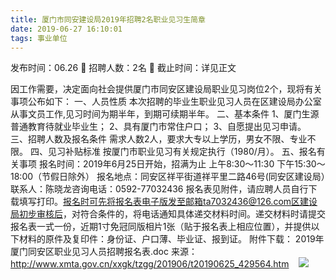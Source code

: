 ```yaml
---
title: 厦门市同安建设局2019年招聘2名职业见习生简章
date: 2019-06-27 16:10:01
tags: 事业单位
---
```

发布时间：06.26   🌟   招聘人数：2名   🌈   截止时间：详见正文
<!-- more -->
因工作需要，决定面向社会提供厦门市同安区建设局职业见习岗位2个，现将有关事项公布如下：
一、人员性质
本次招聘的毕业生职业见习人员在区建设局办公室从事文员工作,见习时间为期半年，到期可续期半年。
二、基本条件
1、厦门生源普通教育待就业毕业生；
2、具有厦门市常住户口；
3、自愿提出见习申请。
三、招聘人数及报名条件
需求人数2人，要求大专以上学历，男女不限、专业不限。
四、见习补贴标准
按厦门市职业见习有关规定执行（1980/月）。
五、报名有关事项
报名时间：2019年6月25日开始，招满为止
上午8:30～11:30
下午15:30～18:00（节假日除外）
报名地点：同安区祥平街道祥平里二路46号(同安区建设局）联系人：陈晓龙咨询电话：0592-77032436
报名表见附件，请应聘人员自行下载填写打印。报名时可先将报名表电子版发至邮箱ta7032436@126.com区建设局初步审核后，对符合条件的，将电话通知具体递交材料时间。递交材料时请提交报名表一式一份，近期1寸免冠同版相片1张（贴于报名表上相应位置），并提供以下材料的原件及复印件：身份证、户口薄、毕业证、报到证。
附件下载：
2019年厦门同安区职业见习人员招聘报名表.doc
来源：
http://www.xmta.gov.cn/xxgk/tzgg/201906/t20190625_429564.htm
 
 ![](https://cdn.weiweiblog.cn/20181015134814.png)